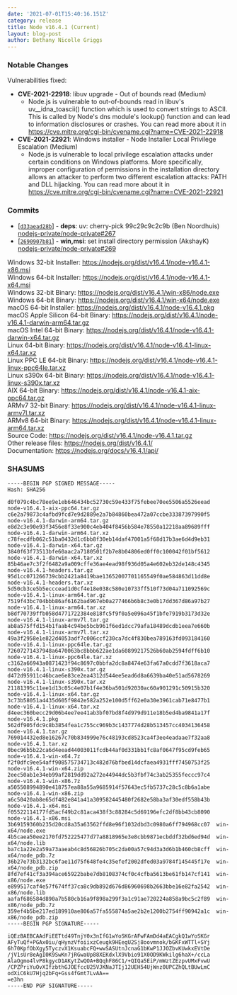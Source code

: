```yaml
---
date: '2021-07-01T15:40:16.151Z'
category: release
title: Node v16.4.1 (Current)
layout: blog-post
author: Bethany Nicolle Griggs
---
```


### Notable Changes

Vulnerabilities fixed:

- **CVE-2021-22918**: libuv upgrade - Out of bounds read (Medium)
  - Node.js is vulnerable to out-of-bounds read in libuv's uv\_\_idna_toascii() function which is used to convert strings to ASCII. This is called by Node's dns module's lookup() function and can lead to information disclosures or crashes. You can read more about it in https://cve.mitre.org/cgi-bin/cvename.cgi?name=CVE-2021-22918
- **CVE-2021-22921**: Windows installer - Node Installer Local Privilege Escalation (Medium)
  - Node.js is vulnerable to local privilege escalation attacks under certain conditions on Windows platforms. More specifically, improper configuration of permissions in the installation directory allows an attacker to perform two different escalation attacks: PATH and DLL hijacking. You can read more about it in https://cve.mitre.org/cgi-bin/cvename.cgi?name=CVE-2021-22921

### Commits

- [[`d33aead28b`](https://github.com/nodejs/node/commit/d33aead28b)] - **deps**: uv: cherry-pick 99c29c9c2c9b (Ben Noordhuis) [nodejs-private/node-private#267](https://github.com/nodejs-private/node-private/pull/267)
- [[`2690907b81`](https://github.com/nodejs/node/commit/2690907b81)] - **win,msi**: set install directory permission (AkshayK) [nodejs-private/node-private#269](https://github.com/nodejs-private/node-private/pull/269)

Windows 32-bit Installer: https://nodejs.org/dist/v16.4.1/node-v16.4.1-x86.msi \
Windows 64-bit Installer: https://nodejs.org/dist/v16.4.1/node-v16.4.1-x64.msi \
Windows 32-bit Binary: https://nodejs.org/dist/v16.4.1/win-x86/node.exe \
Windows 64-bit Binary: https://nodejs.org/dist/v16.4.1/win-x64/node.exe \
macOS 64-bit Installer: https://nodejs.org/dist/v16.4.1/node-v16.4.1.pkg \
macOS Apple Silicon 64-bit Binary: https://nodejs.org/dist/v16.4.1/node-v16.4.1-darwin-arm64.tar.gz \
macOS Intel 64-bit Binary: https://nodejs.org/dist/v16.4.1/node-v16.4.1-darwin-x64.tar.gz \
Linux 64-bit Binary: https://nodejs.org/dist/v16.4.1/node-v16.4.1-linux-x64.tar.xz \
Linux PPC LE 64-bit Binary: https://nodejs.org/dist/v16.4.1/node-v16.4.1-linux-ppc64le.tar.xz \
Linux s390x 64-bit Binary: https://nodejs.org/dist/v16.4.1/node-v16.4.1-linux-s390x.tar.xz \
AIX 64-bit Binary: https://nodejs.org/dist/v16.4.1/node-v16.4.1-aix-ppc64.tar.gz \
ARMv7 32-bit Binary: https://nodejs.org/dist/v16.4.1/node-v16.4.1-linux-armv7l.tar.xz \
ARMv8 64-bit Binary: https://nodejs.org/dist/v16.4.1/node-v16.4.1-linux-arm64.tar.xz \
Source Code: https://nodejs.org/dist/v16.4.1/node-v16.4.1.tar.gz \
Other release files: https://nodejs.org/dist/v16.4.1/ \
Documentation: https://nodejs.org/docs/v16.4.1/api/

### SHASUMS

```
-----BEGIN PGP SIGNED MESSAGE-----
Hash: SHA256

d0f079c4bc78ee9e1eb646434bc52730c59e433f75febee70ee5506a5526eead  node-v16.4.1-aix-ppc64.tar.gz
c6e2a79873c4afbd9fcd7e9d2889e2a7b84860bea472a07ccbe33387397990f5  node-v16.4.1-darwin-arm64.tar.gz
e8d2c3e90e93f3456e8f33e900c4eb404f8456b584e78550a12218aa89689fff  node-v16.4.1-darwin-arm64.tar.xz
c78fecdfb062c51ba0432d1c6bb8f30eb14daf47001a5f68d17b3ae6d4d9eb31  node-v16.4.1-darwin-x64.tar.gz
3840f63f73513bfe60aac2a7180501f2b7e8b04806ed0ff0c100042f01bf5612  node-v16.4.1-darwin-x64.tar.xz
85b46ae7c3f2f6482a9a009cffe36ae4ead98f936d05a4e602eb32de148c4345  node-v16.4.1-headers.tar.gz
95d1cc071266739cbb2421a8419bae13652007701165549f0ae584863d11dd8e  node-v16.4.1-headers.tar.xz
5d50cb3ce5b5ecccead1d0cf4e18e038c580e10733ff510f73d04a711092569c  node-v16.4.1-linux-arm64.tar.gz
7519f43bc704bbb86af6162bad967eb0a277466b6b8c3e0b17dd367d86a97b27  node-v16.4.1-linux-arm64.tar.xz
b8df70739ffb058d4771722384e818fc5f9f0a5e096a45f1bfe7919b3173d32e  node-v16.4.1-linux-armv7l.tar.gz
ab8a575ffd154b1faab4c94be5bcb961f6ed1dcc79afa18489dcdb1eea7e660b  node-v16.4.1-linux-armv7l.tar.xz
49a3f2958e1e822d4053adf7c006ccf230ca7dc4f830bea789163fd093184160  node-v16.4.1-linux-ppc64le.tar.gz
72607271437948a6470063bc8bbb622ae1da60899217526b60ab2594fdff6b10  node-v16.4.1-linux-ppc64le.tar.xz
c3162a66943a0871423f94c8697c0bbfa2dc8a8474e63fa67a0cdd7f3618aca7  node-v16.4.1-linux-s390x.tar.gz
d472d95911c46bcae6e83ce2ea4312d544ee5ead6d8a6639ba40e51ad5678269  node-v16.4.1-linux-s390x.tar.xz
21181395c11ee1d13c05c4e07b1f4e36ba501d92030ac60a901291c50915b320  node-v16.4.1-linux-x64.tar.gz
3c73b58051a4435d605f9842e582a252e100d5ff62e0a30e3961cab71e8477b1  node-v16.4.1-linux-x64.tar.xz
d4eec360becc29d06b4ee7ee41ab3bf07bd8f4d979d911e18b5ed4ba9841a17f  node-v16.4.1.pkg
562df905fdc9c8b3854fea1c755cc969b3c1437774d28b513457cc4034136458  node-v16.4.1.tar.gz
769014432ed8e16267c70b834999e76c48193cd8523ca4f3ee4eadaae7f32aa8  node-v16.4.1.tar.xz
0bec96b5b22ca6d4eead44003011fcdb44af0d331bb1fc8af0647f95cd9feb65  node-v16.4.1-win-x64.7z
f2f0dfc9ee54aff908575734713c482d76bfbed14dcfaea4931fff7450753f25  node-v16.4.1-win-x64.zip
2eec50ab1e34eb99af2819dd92a272e44944dc5b3fbf74c3ab25355feccc97c4  node-v16.4.1-win-x86.7z
a505508994890e418757ea88a55a9685914f57643ec5fb5737c28c5c8b6a1abe  node-v16.4.1-win-x86.zip
a6c50420ab8e65df482e841a41a309582445480f2682e58ba3af30edf558b43b  node-v16.4.1-x64.msi
f05522114177fd5acf49b2c81aca438f3c88284c5d69196efc2df8bb43cb8090  node-v16.4.1-x86.msi
3b69159360b235d20cd8a35a63562ffd8e96f1032dbd3c0980a6ff794968cc07  win-x64/node.exe
4b5caea50ee2170fd752225477d77a8818965e3e8cbb9871ecbddf32bd6ed94d  win-x64/node.lib
ba7c1a22e2a59a73aaeab4c8d56826b705c2da00a57c94d3a3d6b1b460cb8cff  win-x64/node_pdb.7z
36b27e73b3132bc6fae11d75f648fe4c35efef2002dfed03a9784f145445f17e  win-x64/node_pdb.zip
8fd7ef41cf3a394ace65922babe7db8108374cf0c4cfba5613be61fb147cf141  win-x86/node.exe
e899517caf4e57f674ff37ca8c9db892d676d86960698b2663bbe16e82fa2542  win-x86/node.lib
aafaf686584d890a7b580cb16a9f898a299f3a1c91ae720224a858a9bc5c2f89  win-x86/node_pdb.7z
359ef4b5be217ed189910ae806a57fa555874a5ae2b2e1200b2754ff90942a1c  win-x86/node_pdb.zip
-----BEGIN PGP SIGNATURE-----

iQEzBAEBCAAdFiEETtd49TnjY0x3nIfG1wYoSKGrAFwFAmDd4aEACgkQ1wYoSKGr
AFyTuQf+PGAx0iu/qHynzVfoiixzCeugk9HEegU2Sj8oovmnok/bGKFxWTTl+SYj
6h70KpfObXgy5TyczvX1KsuabcFQ+wwSASUtnJcnaG1bKwP1JJOZbvKUwkxEVtDe
/jV1sUr8eAgI0K9SwKn7jRGwaUp88XEKdxlX9Vbio91X0OD9KWkilg6haX+/ccLa
AlaOgmo4lvP8kgycD1AKytZwQOA+BQqhF86C1/+QIQa5EiP/mWztZEzpvUMxFvwU
/CPZPriYuOvXIfzbthGJOEfccU25VJKNaJTIj12UEH54UjWnz0UPCZhQLtBUwLmC
odXiC6kU7Hjq2bFq+Gss4fGmt7LvAA==
=e3hn
-----END PGP SIGNATURE-----

```
